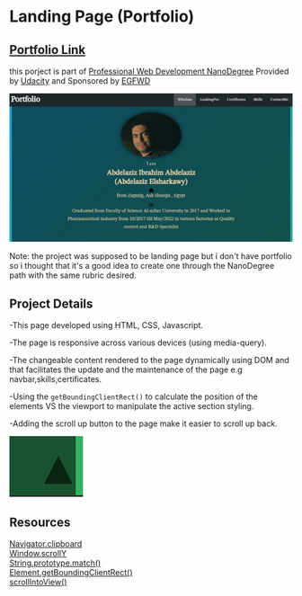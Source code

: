 # Landing Page (Portfolio)

## [Portfolio Link](https://portfolio-.abdelaziz-elshr.repl.co/)

this porject is part of [Professional Web Development NanoDegree](https://egfwd.com/specializtion/web-development-professional/?utm_source=googlesearch&utm_medium=ads&utm_campaign=branding&utm_adgroup=Udacity&gclid=Cj0KCQiAnNacBhDvARIsABnDa6-vuTZmWIK4LK3uvTdPQ_sBo153HdzwvuaFkYypzU3cS3b2wWVWOYkaAmEdEALw_wcB) Provided by [Udacity](https://www.udacity.com) and Sponsored by [EGFWD](https://www.egfwd.com/)  

![page preview](preview/page%20preview.png)

Note: the project was supposed to be landing page but i don't have portfolio so i thought that it's a good idea to create one through the NanoDegree path with the same rubric desired.

## Project Details

-This page developed using HTML, CSS, Javascript.

-The page is responsive across various devices (using media-query).

-The changeable content rendered to the page dynamically using DOM and that facilitates the update and the maintenance of the page e.g navbar,skills,certificates.

-Using the ```getBoundingClientRect()``` to calculate the position of the elements VS the viewport to manipulate the active section styling.

-Adding the scroll up button to the page make it easier to scroll up back.

![scroll up button](preview/scroll-up.png)

## Resources

[Navigator.clipboard](https://developer.mozilla.org/en-US/docs/Web/API/Navigator/clipboard)<br>
[Window.scrollY](https://developer.mozilla.org/en-US/docs/Web/API/Window/scrollY)<br>
[String.prototype.match()](https://developer.mozilla.org/en-US/docs/Web/JavaScript/Reference/Global_Objects/String/match)<br>
[Element.getBoundingClientRect()](https://developer.mozilla.org/en-US/docs/Web/API/Element/getBoundingClientRect)<br>
[scrollIntoView()](https://dev.to/rohank_2502/implementing-smooth-scroll-using-javascript-28n3)


